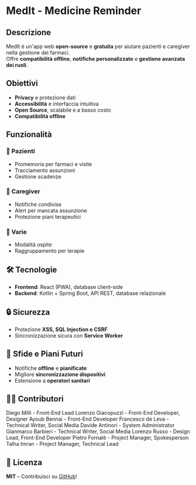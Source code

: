 # MedIt - Medicine Reminder  

## Descrizione  
MedIt è un'app web **open-source** e **gratuita** per aiutare pazienti e caregiver nella gestione dei farmaci.  
Offre **compatibilità offline**, **notifiche personalizzate** e **gestione avanzata dei ruoli**.  

## Obiettivi  
- **Privacy** e protezione dati  
- **Accessibilità** e interfaccia intuitiva  
- **Open Source**, scalabile e a basso costo  
- **Compatibilità offline**  

## Funzionalità  
### 🏥 Pazienti  
- Promemoria per farmaci e visite  
- Tracciamento assunzioni  
- Gestione scadenze  

### 👥 Caregiver  
- Notifiche condivise  
- Alert per mancata assunzione  
- Protezione piani terapeutici  

### 🔹 Varie  
- Modalità ospite  
- Raggruppamento per terapie  

## 🛠 Tecnologie  
- **Frontend**: React (PWA), database client-side  
- **Backend**: Kotlin + Spring Boot, API REST, database relazionale  

## 🔒 Sicurezza  
- Protezione **XSS, SQL Injection e CSRF**  
- Sincronizzazione sicura con **Service Worker**  

## 🚀 Sfide e Piani Futuri  
- Notifiche **offline** e **pianificate**  
- Migliore **sincronizzazione dispositivi**  
- Estensione a **operatori sanitari**  

## 👨‍💻 Contributori  
Diego Milli - Front-End Lead
Lorenzo Giacopuzzi - Front-End Developer, Designer
Ayoub Bennai - Front-End Developer
Francesco de Leva - Technical Writer, Social Media
Davide Antinori - System Administrator
Gianmarco Barbieri - Technical Writer, Social Media
Lorenzo Russo - Design Lead, Front-End Developer
Pietro Fornalè - Project Manager, Spokesperson
Talha Imran - Project Manager, Technical Lead

## 📜 Licenza  
**MIT** – Contribuisci su [GitHub](#)!  
